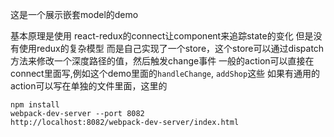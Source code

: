 这是一个展示嵌套model的demo

基本原理是使用
react-redux的connect让component来追踪state的变化
但是没有使用redux的复杂模型
而是自己实现了一个store，这个store可以通过dispatch方法来修改一个深度路径的值，然后触发change事件
一般的action可以直接在connect里面写,例如这个demo里面的`handleChange`, `addShop`这些
如果有通用的action可以写在单独的文件里面，这里的



```
npm install
webpack-dev-server --port 8082
http://localhost:8082/webpack-dev-server/index.html
```